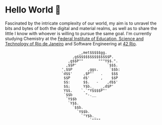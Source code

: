 # Hello World 🙂
Fascinated by the intricate complexity of our world, my aim is to unravel the bits and bytes of both the digital and material realms, as well as to share the little I know with whoever is willing to pursue the same goal. I'm currently studying Chemistry at the [Federal Institute of Education, Science and Technology of Rio de Janeiro](https://portal.ifrj.edu.br/index.php) and Software Engineering at [42 Rio](https://42.rio/).

```
                                  _,met$$$$$gg.
                               ,g$$$$$$$$$$$$$$$P.
                             ,g$$P""       """Y$$.".
                            ,$$P'              `$$$. 
                          ',$$P       ,ggs.     `$$b:
                          `d$$'     ,$P"'   .    $$$
                           $$P      d$'     ,    $$P
                           $$:      $$.   -    ,d$$'
                           $$;      Y$b._   _,d$P'
                           Y$$.    `.`"Y$$$$P"' 
                           `$$b      "-.__
                            `Y$$b
                             `Y$$.
                               `$$b.
                                 `Y$$b.
                                   `"Y$b._
                                       `""""⠀⠀⠀⠀⠀⠀⠀⠀⠀⠀⠀⠀⠀⠀ ⠀⠀⠀⠀⠀⠀⠀⠀⠀⠀⠀⠀⠀⠀⠀⠀⠀⠀⠀⠀⠀⠀⠀⠀⠀⠀⠀⠀⠀⠀⠀⠀⠀⠀⠀⠀⠀⠀⠀⠀⠀⠀⠀
```

<!--
**Cacophobia/Cacophobia** is a ✨ _special_ ✨ repository because its `README.md` (this file) appears on your GitHub profile.

Here are some ideas to get you started:

- 🔭 I’m currently working on ...
- 🌱 I’m currently learning ...
- 👯 I’m looking to collaborate on ...
- 🤔 I’m looking for help with ...
- 💬 Ask me about ...
- 📫 How to reach me: ...
- 😄 Pronouns: ...
- ⚡ Fun fact: ...
-->
